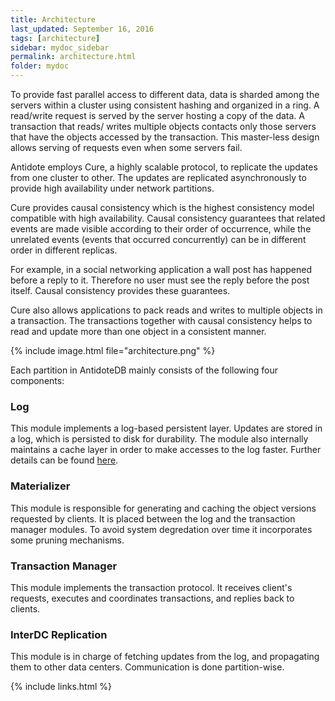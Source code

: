 ```yaml
---
title: Architecture
last_updated: September 16, 2016
tags: [architecture]
sidebar: mydoc_sidebar
permalink: architecture.html
folder: mydoc
---
```


To provide fast parallel access to different data, data is sharded among the servers
within a cluster using consistent hashing and organized in a ring. A read/write
request is served by the server hosting a copy of the data. A transaction that reads/
writes multiple objects contacts only those servers that have the objects accessed
by the transaction. This master-less design allows serving of requests even when
some servers fail.

Antidote employs Cure, a highly scalable protocol, to replicate the updates
from one cluster to other. The updates are replicated asynchronously to provide
high availability under network partitions. 

Cure provides causal consistency
which is the highest consistency model compatible with high availability. Causal
consistency guarantees that related events are made visible according to their order
of occurrence, while the unrelated events (events that occurred concurrently) can
be in different order in different replicas. 

For example, in a social networking
application a wall post has happened before a reply to it. Therefore no user must
see the reply before the post itself. Causal consistency provides these guarantees.

Cure also allows applications to pack reads and writes to multiple objects in a
transaction. The transactions together with causal consistency helps to read and
update more than one object in a consistent manner.

{% include image.html file="architecture.png" %}

Each partition in AntidoteDB mainly consists of the following four components:

### Log
This module implements a log-based persistent
  layer. Updates are stored in a log, which is persisted to disk for
  durability. The module also internally maintains a cache layer in order to make
  accesses to the log faster. Further details can be found [here](/antidote/log.html).

### Materializer
This module is responsible for generating and caching
  the object versions requested by
  clients. It is placed between the log and the 
    transaction manager modules. To avoid
   system degredation over time it
   incorporates some pruning mechanisms.

### Transaction Manager
This module implements the
  transaction protocol. It receives client's requests, executes
  and coordinates transactions, and replies back to clients. 

### InterDC Replication 
This module is in charge of fetching
  updates from the log, and propagating them to other data
  centers. Communication is done partition-wise.



{% include links.html %}
